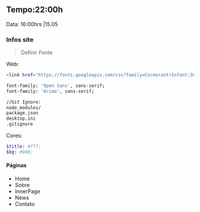 
## Tempo:22:00h
Data: 16:00hrs |15.05

###	 Infos site
> Definir Fonte


Web:
```bash
<link href="https://fonts.googleapis.com/css?family=Cormorant+Infant:300,400|Lora" rel="stylesheet">

font-family: 'Open Sans', sans-serif;
font-family: 'Arimo', sans-serif;

//Git Ignore:
node_modules/
package.json
desktop.ini
.gitignore

```

Cores:
```bash
$title: #fff;
$bg: #000;

```

#### Páginas
<ul>
	<li>Home</li>
	<li>Sobre</li>
	<li>InnerPage</li>
	<li>News</li>
	<li>Contato</li>
</ul>


